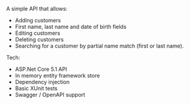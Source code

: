 A simple API that allows:
- Adding customers
- First name, last name and date of birth fields
- Editing customers
- Deleting customers
- Searching for a customer by partial name match (first or last name).

Tech:
- ASP.Net Core 5.1 API
- In memory entity framework store
- Dependency injection
- Basic XUnit tests
- Swagger / OpenAPI support
